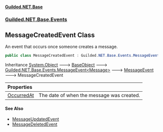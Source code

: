 #### [Guilded.NET.Base](Guilded_NET_Base.md 'Guilded.NET.Base')
### [Guilded.NET.Base.Events](Guilded_NET_Base.md#Guilded_NET_Base_Events 'Guilded.NET.Base.Events')
## MessageCreatedEvent Class
An event that occurs once someone creates a message.  
```csharp
public class MessageCreatedEvent : Guilded.NET.Base.Events.MessageEvent
```

Inheritance [System.Object](https://docs.microsoft.com/en-us/dotnet/api/System.Object 'System.Object') &#129106; [BaseObject](BaseObject.md 'Guilded.NET.Base.BaseObject') &#129106; [Guilded.NET.Base.Events.MessageEvent&lt;](MessageEvent_T_.md 'Guilded.NET.Base.Events.MessageEvent&lt;T&gt;')[Message](Message.md 'Guilded.NET.Base.Chat.Message')[&gt;](MessageEvent_T_.md 'Guilded.NET.Base.Events.MessageEvent&lt;T&gt;') &#129106; [MessageEvent](MessageEvent.md 'Guilded.NET.Base.Events.MessageEvent') &#129106; MessageCreatedEvent  

| Properties | |
| :--- | :--- |
| [OccurredAt](MessageCreatedEvent_OccurredAt.md 'Guilded.NET.Base.Events.MessageCreatedEvent.OccurredAt') | The date of when the message was created.<br/> |
#### See Also
- [MessageUpdatedEvent](MessageUpdatedEvent.md 'Guilded.NET.Base.Events.MessageUpdatedEvent')
- [MessageDeletedEvent](MessageDeletedEvent.md 'Guilded.NET.Base.Events.MessageDeletedEvent')
